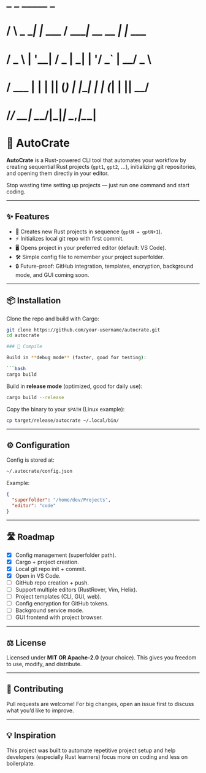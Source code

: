 #      _         _        _____           _       
#     / \   _ __| |_ ___ / ____|_ __ __ _| |_ ___ 
#    / _ \ | '__| __/ _ \|  _| | '__/ _` | __/ _ \
#   / ___ \| |  | || (_) | |___| | | (_| | ||  __/
#  /_/   \_\_|   \__\___/|_____|_|  \__,_|\__\___|
#
# 🚀 AutoCrate

**AutoCrate** is a Rust-powered CLI tool that automates your workflow by creating sequential Rust projects (`gpt1`, `gpt2`, …), initializing git repositories, and opening them directly in your editor.  

Stop wasting time setting up projects — just run one command and start coding.  

---

## ✨ Features  

- 📂 Creates new Rust projects in sequence (`gptN → gptN+1`).  
- ⚡ Initializes local git repo with first commit.  
- 🖥️ Opens project in your preferred editor (default: VS Code).  
- 🛠️ Simple config file to remember your project superfolder.  
- 🔒 Future-proof: GitHub integration, templates, encryption, background mode, and GUI coming soon.  

---

## 📦 Installation  

Clone the repo and build with Cargo:  

```bash
git clone https://github.com/your-username/autocrate.git
cd autocrate

### 🔨 Compile

Build in **debug mode** (faster, good for testing):

```bash
cargo build
```

Build in **release mode** (optimized, good for daily use):

```bash
cargo build --release
```

Copy the binary to your `$PATH` (Linux example):

```bash
cp target/release/autocrate ~/.local/bin/
```

---

## ⚙️ Configuration

Config is stored at:

```bash
~/.autocrate/config.json
```

Example:

```json
{
  "superfolder": "/home/dev/Projects",
  "editor": "code"
}
```

---

## 🛣 Roadmap

* [x] Config management (superfolder path).
* [x] Cargo + project creation.
* [x] Local git repo init + commit.
* [x] Open in VS Code.
* [ ] GitHub repo creation + push.
* [ ] Support multiple editors (RustRover, Vim, Helix).
* [ ] Project templates (CLI, GUI, web).
* [ ] Config encryption for GitHub tokens.
* [ ] Background service mode.
* [ ] GUI frontend with project browser.

---

## ⚖️ License

Licensed under **MIT OR Apache-2.0** (your choice).
This gives you freedom to use, modify, and distribute.

---

## 🤝 Contributing

Pull requests are welcome! For big changes, open an issue first to discuss what you’d like to improve.

---

## 💡 Inspiration

This project was built to automate repetitive project setup and help developers (especially Rust learners) focus more on coding and less on boilerplate.

```
